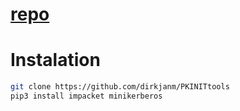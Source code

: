 # [repo](https://github.com/dirkjanm/PKINITtools)

# Instalation

````bash
git clone https://github.com/dirkjanm/PKINITtools
pip3 install impacket minikerberos
````
